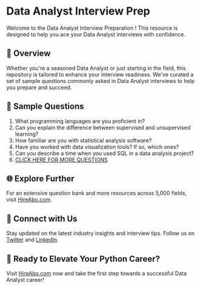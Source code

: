 # Data Analyst Interview Prep

Welcome to the Data Analyst Interview Preparation ! This resource is designed to help you ace your Data Analyst interviews with confidence.

## 🚀 Overview

Whether you're a seasoned Data Analyst or just starting in the field, this repository is tailored to enhance your interview readiness. We've curated a set of sample questions commonly asked in Data Analyst interviews to help you prepare and succeed.

## 📝 Sample Questions

1. What programming languages are you proficient in?
2. Can you explain the difference between supervised and unsupervised learning?
3. How familiar are you with statistical analysis software?
4. Have you worked with data visualization tools? If so, which ones?
5. Can you describe a time when you used SQL in a data analysis project?
6. [CLICK HERE FOR MORE QUESTIONS](https://hireabo.com/job/19_0_34/Data%20Analyst)

## 🌐 Explore Further

For an extensive question bank and more resources across 5,000 fields, visit [HireAbo.com](https://www.hireabo.com).

## 📱 Connect with Us

Stay updated on the latest industry insights and interview tips. Follow us on [Twitter](https://twitter.com/hireabo) and [LinkedIn](https://www.linkedin.com/in/hire-abo-3609972a8/).

## 🚀 Ready to Elevate Your Python Career?

Visit [HireAbo.com](https://www.hireabo.com) now and take the first step towards a successful Data Analyst career!